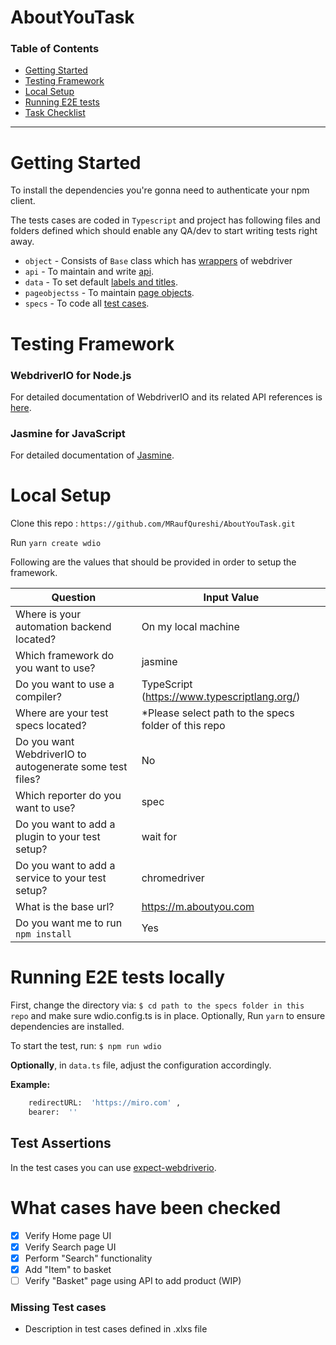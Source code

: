 # AboutYouTask

### Table of Contents

- [Getting Started](#getting-started)
- [Testing Framework](#testing-framework)
- [Local Setup](#local-setup)
- [Running E2E tests](#running-e2e-tests-locally)
- [Task Checklist](#what-cases-have-been-checked)
---

# Getting Started
To install the dependencies you're gonna need to authenticate your npm client.

The tests cases are coded in `Typescript` and project has following files and folders defined which should enable any QA/dev to start writing tests right away.
- `object` - Consists of `Base` class which has [wrappers](https://github.com/MRaufQureshi/AboutYouTask/tree/main/test/object/Base.ts) of webdriver
- `api` - To maintain and write [api](https://github.com/MRaufQureshi/AboutYouTask/tree/main/test/src/api).
- `data` - To set default [labels and titles](https://github.com/MRaufQureshi/Task/tree/main/test/src/data).
- `pageobjectss` - To maintain [page objects](https://github.com/MRaufQureshi/AboutYouTask/tree/main/test/src/pageobjects).
- `specs` - To code all [test cases](https://github.com/MRaufQureshi/Task/tree/main/test/src/specs).

# Testing Framework

### WebdriverIO for Node.js
For detailed documentation of WebdriverIO and its related API references is [here](https://webdriver.io/docs/gettingstarted).
### Jasmine for JavaScript
For detailed documentation of [Jasmine](https://jasmine.github.io/).

# Local Setup
Clone this repo : `https://github.com/MRaufQureshi/AboutYouTask.git`

Run `yarn create wdio`

Following are the values that should be provided in order to setup the framework.

| Question                                                 | Input Value                             | 
| -------------------------------------------------------- | --------------------------------------- | 
| Where is your automation backend located?                | On my local machine 
| Which framework do you want to use?                      | jasmine
| Do you want to use a compiler?                           | TypeScript (https://www.typescriptlang.org/)
| Where are your test specs located?                       | *Please select path to the specs folder of this repo
| Do you want WebdriverIO to autogenerate some test files? | No
| Which reporter do you want to use?                       | spec
| Do you want to add a plugin to your test setup?          | wait for
| Do you want to add a service to your test setup?         | chromedriver
| What is the base url?                                    | https://m.aboutyou.com 
| Do you want me to run `npm install`                      | Yes

# Running E2E tests locally
First, change the directory via: `$ cd path to the specs folder in this repo` and make sure wdio.config.ts is in place.
Optionally, Run `yarn` to ensure dependencies are installed.

To start the test, run: `$ npm run wdio`

**Optionally**, in `data.ts` file, adjust the configuration accordingly.

**Example:**

```sh
    redirectURL:  'https://miro.com' ,
    bearer:  ''
```

## Test Assertions

In the test cases you can use [expect-webdriverio](https://github.com/webdriverio/expect-webdriverio).

# What cases have been checked

- [x] Verify Home page  UI
- [x] Verify Search page UI
- [x] Perform "Search" functionality
- [x] Add "Item" to basket
- [ ] Verify "Basket" page using API to add product (WIP)

### Missing Test cases
- Description in test cases defined in .xlxs file 


